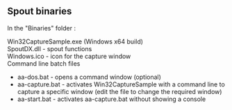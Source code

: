 ## Spout binaries

In the "Binaries" folder :

Win32CaptureSample.exe (Windows x64 build)\
SpoutDX.dll - spout functions\
Windows.ico - icon for the capture window\
Command line batch files
- aa-dos.bat - opens a command window (optional)
- aa-capture.bat - activates Win32CaptureSample with a command line to capture a specific window (edit the file to change the required window)
- aa-start.bat - activates aa-capture.bat without showing a console




